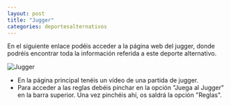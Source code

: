 ```yaml
---
layout: post
title: "Jugger"
categories: deportesalternativos
---
```


En el siguiente enlace podéis acceder a la página web del jugger, donde podréis encontrar toda la información referida a este deporte alternativo.

![Jugger](https://juggercouncil.org/es/)

- En la página principal tenéis un vídeo de una partida de jugger.
- Para acceder a las reglas debéis pinchar en la opción "Juega al Jugger" en la barra superior. Una vez pinchéis ahí, os saldrá la opción "Reglas". 
